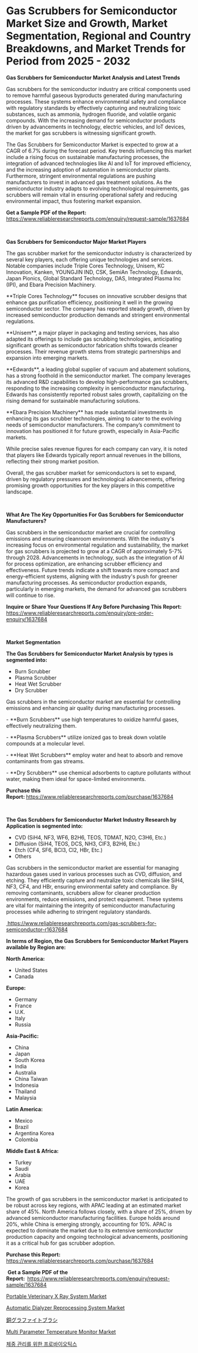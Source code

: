 <p><h1>Gas Scrubbers for Semiconductor Market Size and Growth, Market Segmentation, Regional and Country Breakdowns, and Market Trends for Period from 2025 -  2032</h1></p><p><strong>Gas Scrubbers for Semiconductor Market Analysis and Latest Trends</strong></p>
<p><p>Gas scrubbers for the semiconductor industry are critical components used to remove harmful gaseous byproducts generated during manufacturing processes. These systems enhance environmental safety and compliance with regulatory standards by effectively capturing and neutralizing toxic substances, such as ammonia, hydrogen fluoride, and volatile organic compounds. With the increasing demand for semiconductor products driven by advancements in technology, electric vehicles, and IoT devices, the market for gas scrubbers is witnessing significant growth.</p><p>The Gas Scrubbers for Semiconductor Market is expected to grow at a CAGR of 6.7% during the forecast period. Key trends influencing this market include a rising focus on sustainable manufacturing processes, the integration of advanced technologies like AI and IoT for improved efficiency, and the increasing adoption of automation in semiconductor plants. Furthermore, stringent environmental regulations are pushing manufacturers to invest in advanced gas treatment solutions. As the semiconductor industry adapts to evolving technological requirements, gas scrubbers will remain vital in ensuring operational safety and reducing environmental impact, thus fostering market expansion.</p></p>
<p><strong>Get a Sample PDF of the Report:&nbsp;</strong> <a href="https://www.reliableresearchreports.com/enquiry/request-sample/1637684?utm_campaign=38&utm_medium=2&utm_source=Github&utm_content=ia&utm_term=08032025&utm_id=gas-scrubbers-for-semiconductor">https://www.reliableresearchreports.com/enquiry/request-sample/1637684</a></p>
<p>&nbsp;</p>
<p><strong>Gas Scrubbers for Semiconductor Major Market Players</strong></p>
<p><p>The gas scrubber market for the semiconductor industry is characterized by several key players, each offering unique technologies and services. Notable companies include Triple Cores Technology, Unisem, KC Innovation, Kanken, YOUNGJIN IND, CSK, SemiAn Technology, Edwards, Japan Pionics, Global Standard Technology, DAS, Integrated Plasma Inc (IPI), and Ebara Precision Machinery.</p><p>**Triple Cores Technology** focuses on innovative scrubber designs that enhance gas purification efficiency, positioning it well in the growing semiconductor sector. The company has reported steady growth, driven by increased semiconductor production demands and stringent environmental regulations.</p><p>**Unisem**, a major player in packaging and testing services, has also adapted its offerings to include gas scrubbing technologies, anticipating significant growth as semiconductor fabrication shifts towards cleaner processes. Their revenue growth stems from strategic partnerships and expansion into emerging markets.</p><p>**Edwards**, a leading global supplier of vacuum and abatement solutions, has a strong foothold in the semiconductor market. The company leverages its advanced R&D capabilities to develop high-performance gas scrubbers, responding to the increasing complexity in semiconductor manufacturing. Edwards has consistently reported robust sales growth, capitalizing on the rising demand for sustainable manufacturing solutions.</p><p>**Ebara Precision Machinery** has made substantial investments in enhancing its gas scrubber technologies, aiming to cater to the evolving needs of semiconductor manufacturers. The company’s commitment to innovation has positioned it for future growth, especially in Asia-Pacific markets.</p><p>While precise sales revenue figures for each company can vary, it is noted that players like Edwards typically report annual revenues in the billions, reflecting their strong market position.</p><p>Overall, the gas scrubber market for semiconductors is set to expand, driven by regulatory pressures and technological advancements, offering promising growth opportunities for the key players in this competitive landscape.</p></p>
<p>&nbsp;</p>
<p><strong>What Are The Key Opportunities For Gas Scrubbers for Semiconductor Manufacturers?</strong></p>
<p><p>Gas scrubbers in the semiconductor market are crucial for controlling emissions and ensuring cleanroom environments. With the industry's increasing focus on environmental regulation and sustainability, the market for gas scrubbers is projected to grow at a CAGR of approximately 5-7% through 2028. Advancements in technology, such as the integration of AI for process optimization, are enhancing scrubber efficiency and effectiveness. Future trends indicate a shift towards more compact and energy-efficient systems, aligning with the industry's push for greener manufacturing processes. As semiconductor production expands, particularly in emerging markets, the demand for advanced gas scrubbers will continue to rise.</p></p>
<p><strong>Inquire or Share Your Questions If Any Before Purchasing This Report:</strong> <a href="https://www.reliableresearchreports.com/enquiry/pre-order-enquiry/1637684?utm_campaign=38&utm_medium=2&utm_source=Github&utm_content=ia&utm_term=08032025&utm_id=gas-scrubbers-for-semiconductor">https://www.reliableresearchreports.com/enquiry/pre-order-enquiry/1637684</a></p>
<p>&nbsp;</p>
<p><strong>Market Segmentation</strong></p>
<p><strong>The Gas Scrubbers for Semiconductor Market Analysis by types is segmented into:</strong></p>
<p><ul><li>Burn Scrubber</li><li>Plasma Scrubber</li><li>Heat Wet Scrubber</li><li>Dry Scrubber</li></ul></p>
<p><p>Gas scrubbers in the semiconductor market are essential for controlling emissions and enhancing air quality during manufacturing processes. </p><p>- **Burn Scrubbers** use high temperatures to oxidize harmful gases, effectively neutralizing them. </p><p>- **Plasma Scrubbers** utilize ionized gas to break down volatile compounds at a molecular level. </p><p>- **Heat Wet Scrubbers** employ water and heat to absorb and remove contaminants from gas streams. </p><p>- **Dry Scrubbers** use chemical adsorbents to capture pollutants without water, making them ideal for space-limited environments.</p></p>
<p><strong>Purchase this Report:&nbsp;</strong><a href="https://www.reliableresearchreports.com/purchase/1637684?utm_campaign=38&utm_medium=2&utm_source=Github&utm_content=ia&utm_term=08032025&utm_id=gas-scrubbers-for-semiconductor">https://www.reliableresearchreports.com/purchase/1637684</a></p>
<p>&nbsp;</p>
<p><strong>The Gas Scrubbers for Semiconductor Market Industry Research by Application is segmented into:</strong></p>
<p><ul><li>CVD (SiH4, NF3, WF6, B2H6, TEOS, TDMAT, N2O, C3H6, Etc.)</li><li>Diffusion (SiH4, TEOS, DCS, NH3, ClF3, B2H6, Etc.)</li><li>Etch (CF4, SF6, BCl3, Cl2, HBr, Etc.)</li><li>Others</li></ul></p>
<p><p>Gas scrubbers in the semiconductor market are essential for managing hazardous gases used in various processes such as CVD, diffusion, and etching. They efficiently capture and neutralize toxic chemicals like SiH4, NF3, CF4, and HBr, ensuring environmental safety and compliance. By removing contaminants, scrubbers allow for cleaner production environments, reduce emissions, and protect equipment. These systems are vital for maintaining the integrity of semiconductor manufacturing processes while adhering to stringent regulatory standards.</p></p>
<p><a href="https://www.reliableresearchreports.com/gas-scrubbers-for-semiconductor-r1637684?utm_campaign=38&utm_medium=2&utm_source=Github&utm_content=ia&utm_term=08032025&utm_id=gas-scrubbers-for-semiconductor">&nbsp;https://www.reliableresearchreports.com/gas-scrubbers-for-semiconductor-r1637684</a></p>
<p><strong>In terms of Region, the Gas Scrubbers for Semiconductor Market Players available by Region are:</strong></p>
<p>
    <p> <strong> North America: </strong>
        <ul>
            <li>United States</li>
            <li>Canada</li>
        </ul>
        </p> 
    <p> <strong> Europe: </strong>
        <ul>
            <li>Germany</li>
            <li>France</li>
            <li>U.K.</li>
            <li>Italy</li>
            <li>Russia</li>
        </ul>
        </p> 
    <p> <strong> Asia-Pacific: </strong>
        <ul>
            <li>China</li>
            <li>Japan</li>
            <li>South Korea</li>
            <li>India</li>
            <li>Australia</li>
            <li>China Taiwan</li>
            <li>Indonesia</li>
            <li>Thailand</li>
            <li>Malaysia</li>
        </ul>
        </p> 
    <p> <strong> Latin America: </strong>
        <ul>
            <li>Mexico</li>
            <li>Brazil</li>
            <li>Argentina Korea</li>
            <li>Colombia</li>
        </ul>
        </p> 
    <p> <strong> Middle East & Africa: </strong>
        <ul>
            <li>Turkey</li>
            <li>Saudi</li>
            <li>Arabia</li>
            <li>UAE</li>
            <li>Korea</li>
        </ul>
    </p>
    </p>
<p><p>The growth of gas scrubbers in the semiconductor market is anticipated to be robust across key regions, with APAC leading at an estimated market share of 45%. North America follows closely, with a share of 25%, driven by advanced semiconductor manufacturing facilities. Europe holds around 20%, while China is emerging strongly, accounting for 10%. APAC is expected to dominate the market due to its extensive semiconductor production capacity and ongoing technological advancements, positioning it as a critical hub for gas scrubber adoption.</p></p>
<p><strong>Purchase this Report: </strong><a href="https://www.reliableresearchreports.com/purchase/1637684?utm_campaign=38&utm_medium=2&utm_source=Github&utm_content=ia&utm_term=08032025&utm_id=gas-scrubbers-for-semiconductor">https://www.reliableresearchreports.com/purchase/1637684</a></p>
<p>&nbsp;<strong>Get a Sample PDF of the Report:&nbsp;&nbsp;</strong><a href="https://www.reliableresearchreports.com/enquiry/request-sample/1637684?utm_campaign=38&utm_medium=2&utm_source=Github&utm_content=ia&utm_term=08032025&utm_id=gas-scrubbers-for-semiconductor">https://www.reliableresearchreports.com/enquiry/request-sample/1637684</a></p>
<p><strong></strong></p>
<p><p><a href="https://github.com/panciujoslin3/Market-Research-Report-List-1/blob/main/portable-veterinary-x-ray-system-market.md?utm_campaign=38&utm_medium=2&utm_source=Github&utm_content=ia&utm_term=08032025&utm_id=gas-scrubbers-for-semiconductor">Portable Veterinary X Ray System Market</a></p><p><a href="https://github.com/widlerumland/Market-Research-Report-List-1/blob/main/automatic-dialyzer-reprocessing-system-market.md?utm_campaign=38&utm_medium=2&utm_source=Github&utm_content=ia&utm_term=08032025&utm_id=gas-scrubbers-for-semiconductor">Automatic Dialyzer Reprocessing System Market</a></p><p><a href="https://github.com/mohamedbakry57/Market-Research-Report-List-7/blob/main/261495642222.md?utm_campaign=38&utm_medium=2&utm_source=Github&utm_content=ia&utm_term=08032025&utm_id=gas-scrubbers-for-semiconductor">銅グラファイトブラシ</a></p><p><a href="https://github.com/uldularido/Market-Research-Report-List-1/blob/main/multi-parameter-temperature-monitor-market.md?utm_campaign=38&utm_medium=2&utm_source=Github&utm_content=ia&utm_term=08032025&utm_id=gas-scrubbers-for-semiconductor">Multi Parameter Temperature Monitor Market</a></p><p><a href="https://github.com/laholand/Market-Research-Report-List-7/blob/main/177428942608.md?utm_campaign=38&utm_medium=2&utm_source=Github&utm_content=ia&utm_term=08032025&utm_id=gas-scrubbers-for-semiconductor">체중 관리를 위한 프로바이오틱스</a></p></p>
